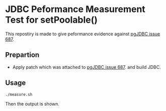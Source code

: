 # JDBC Peformance Measurement Test for setPoolable()

This repostiry is made to give peformance evidence against [pgJDBC issue 687](https://github.com/pgjdbc/pgjdbc/issues/687). 

## Prepartion
- Apply patch which was attached to [pgJDBC issue 687](https://github.com/pgjdbc/pgjdbc/issues/687). and build JDBC.

## Usage

```
./measure.sh
```

Then the output is shown.

